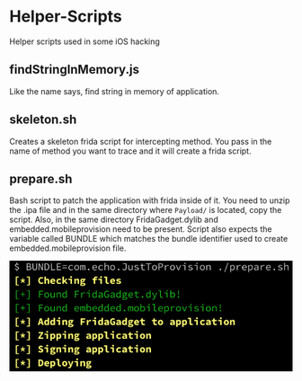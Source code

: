 # Helper-Scripts
Helper scripts used in some iOS hacking

## findStringInMemory.js
Like the name says, find string in memory of application.

## skeleton.sh
Creates a skeleton frida script for intercepting method. You pass in the name of method you want to trace and it will create a frida script.

## prepare.sh
Bash script to patch the application with frida inside of it. You need to unzip the .ipa file and in the same directory where `Payload/` is located, copy the script. Also, in the same directory FridaGadget.dylib and embedded.mobileprovision need to be present. Script also expects the variable called BUNDLE which matches the bundle identifier used to create embedded.mobileprovision file.

![prepare.sh.png](prepare.sh.png)
